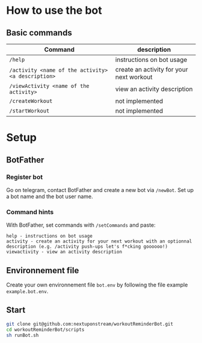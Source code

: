 # How to use the bot
## Basic commands
| Command | description |
|---|----|
|`/help` | instructions on bot usage |
|`/activity <name of the activity> <a description>` | create an activity for your next workout |
|`/viewActivity <name of the activity>`| view an activity description |
|`/createWorkout` | not implemented |
|`/startWorkout` | not implemented |

# Setup
## BotFather
### Register bot
Go on telegram, contact BotFather and create a new bot via `/newBot`. Set up a bot name and the bot user name.
### Command hints
With BotFather, set commands with `/setCommands` and paste:
```
help - instructions on bot usage
activity - create an activity for your next workout with an optionnal description (e.g. /activity push-ups let's f*cking goooooo!)
viewactivity - view an activity description
```
## Environnement file
Create your own environnement file `bot.env` by following the file example `example.bot.env`.
## Start
```bash
git clone git@github.com:nextuponstream/workoutReminderBot.git
cd workoutReminderBot/scripts
sh runBot.sh
```